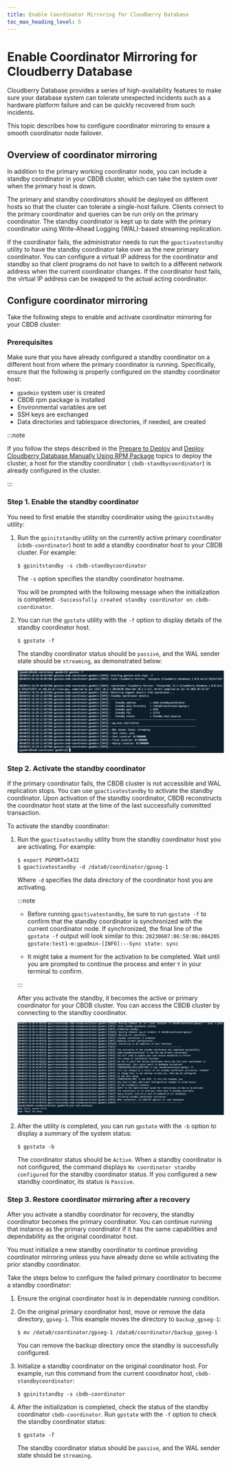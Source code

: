 ```yaml
---
title: Enable Coordinator Mirroring for Cloudberry Database
toc_max_heading_level: 5
---
```


# Enable Coordinator Mirroring for Cloudberry Database

Cloudberry Database provides a series of high-availability features to make sure your database system can tolerate unexpected incidents such as a hardware platform failure and can be quickly recovered from such incidents.

This topic describes how to configure coordinator mirroring to ensure a smooth coordinator node failover.

## Overview of coordinator mirroring

In addition to the primary working coordinator node, you can include a standby coordinator in your CBDB cluster, which can take the system over when the primary host is down.

The primary and standby coordinators should be deployed on different hosts so that the cluster can tolerate a single-host failure. Clients connect to the primary coordinator and queries can be run only on the primary coordinator. The standby coordinator is kept up to date with the primary coordinator using Write-Ahead Logging (WAL)-based streaming replication.

If the coordinator fails, the administrator needs to run the `gpactivatestandby` utility to have the standby coordinator take over as the new primary coordinator. You can configure a virtual IP address for the coordinator and standby so that client programs do not have to switch to a different network address when the current coordinator changes. If the coordinator host fails, the virtual IP address can be swapped to the actual acting coordinator.

## Configure coordinator mirroring

Take the following steps to enable and activate coordinator mirroring for your CBDB cluster:

### Prerequisites

Make sure that you have already configured a standby coordinator on a different host from where the primary coordinator is running. Specifically, ensure that the following is properly configured on the standby coordinator host:

-   `gpadmin` system user is created
-   CBDB rpm package is installed
-   Environmental variables are set
-   SSH keys are exchanged
-   Data directories and tablespace directories, if needed, are created

:::note

If you follow the steps described in the [Prepare to Deploy](https://cloudberry.apache.org/docs/cbdb-op-prepare-to-deploy) and [Deploy Cloudberry Database Manually Using RPM Package](https://cloudberry.apache.org/docs/cbdb-op-deploy-guide) topics to deploy the cluster, a host for the standby coordinator ( `cbdb-standbycoordinator`) is already configured in the cluster.

:::

### Step 1. Enable the standby coordinator

You need to first enable the standby coordinator using the `gpinitstandby` utility:

1. Run the `gpinitstandby` utility on the currently active primary coordinator (`cbdb-coordinator`) host to add a standby coordinator host to your CBDB cluster. For example:

    ```
    $ gpinitstandby -s cbdb-standbycoordinator
    ```

    The `-s` option specifies the standby coordinator hostname.

    You will be prompted with the following message when the initialization is completed: `-Successfully created standby coordinator on cbdb-coordinator`.

2. You can run the `gpstate` utility with the `-f` option to display details of the standby coordinator host.

    ```
    $ gpstate -f
    ```

    The standby coordinator status should be `passive`, and the WAL sender state should be `streaming`, as demonstrated below:

    ![init standby](../media/init-standby.png)

### Step 2. Activate the standby coordinator

If the primary coordinator fails, the CBDB cluster is not accessible and WAL replication stops. You can use `gpactivatestandby` to activate the standby coordinator. Upon activation of the standby coordinator, CBDB reconstructs the coordinator host state at the time of the last successfully committed transaction.

To activate the standby coordinator:

1. Run the `gpactivatestandby` utility from the standby coordinator host you are activating. For example:

    ```
    $ export PGPORT=5432
    $ gpactivatestandby -d /data0/coordinator/gpseg-1
    ```

    Where `-d` specifies the data directory of the coordinator host you are activating.

    :::note

    - Before running `gpactivatestandby`, be sure to run `gpstate -f` to confirm that the standby coordinator is synchronized with the current coordinator node. If synchronized, the final line of the `gpstate -f` output will look similar to this: `20230607:06:50:06:004205 gpstate:test1-m:gpadmin-[INFO]:--Sync state: sync`
    
    - It might take a moment for the activation to be completed. Wait until you are prompted to continue the process and enter `Y` in your terminal to confirm.

    :::

    After you activate the standby, it becomes the active or primary coordinator for your CBDB cluster. You can access the CBDB cluster by connecting to the standby coordinator.

    ![activate standby](../media/activate-standby.png)

2. After the utility is completed, you can run `gpstate` with the `-b` option to display a summary of the system status:

    ```
    $ gpstate -b
    ```

    The coordinator status should be `Active`. When a standby coordinator is not configured, the command displays `No coordinator standby configured` for the standby coordinator status. If you configured a new standby coordinator, its status is `Passive`.

### Step 3. Restore coordinator mirroring after a recovery

After you activate a standby coordinator for recovery, the standby coordinator becomes the primary coordinator. You can continue running that instance as the primary coordinator if it has the same capabilities and dependability as the original coordinator host.

You must initialize a new standby coordinator to continue providing coordinator mirroring unless you have already done so while activating the prior standby coordinator.

Take the steps below to configure the failed primary coordinator to become a standby coordinator:

1. Ensure the original coordinator host is in dependable running condition.

2. On the original primary coordinator host, move or remove the data directory, `gpseg-1`. This example moves the directory to `backup_gpseg-1`:

    ```
    $ mv /data0/coordinator/gpseg-1 /data0/coordinator/backup_gpseg-1
    ```

    You can remove the backup directory once the standby is successfully configured.

3. Initialize a standby coordinator on the original coordinator host. For example, run this command from the current coordinator host, `cbdb-standbycoordinator`:

    ```
    $ gpinitstandby -s cbdb-coordinator
    ```

4. After the initialization is completed, check the status of the standby coordinator `cbdb-coordinator`. Run `gpstate` with the `-f` option to check the standby coordinator status:

    ```
    $ gpstate -f
    ```

    The standby coordinator status should be `passive`, and the WAL sender state should be `streaming`.
